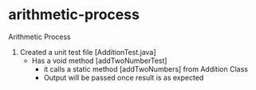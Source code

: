# arithmetic-process
Arithmetic Process
1. Created a unit test file [AdditionTest.java] 
	- Has a void method [addTwoNumberTest] 
		- it calls a static method [addTwoNumbers] from Addition Class
		- Output will be passed once result is as expected
	